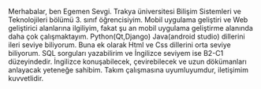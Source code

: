 
Merhabalar, ben Egemen Sevgi. Trakya üniversitesi Bilişim Sistemleri ve Teknolojileri bölümü 3. sınıf öğrencisiyim. Mobil uygulama geliştiri ve Web geliştirici alanlarına
ilgiliyim, fakat şu an mobil uygulama geliştirme alanında daha çok çalışmaktayım. Python(Qt,Django) Java(android studio) dillerini ileri seviye biliyorum. Buna ek olarak
Html ve Css dillerini orta seviye biliyorum. SQL sorguları yazabilirim ve İngilizce seviyem ise B2-C1 düzeyindedir. İngilizce konuşabilecek, çevirebilecek ve uzun dökümanları anlayacak yeteneğe sahibim. Takım çalışmasına uyumluyumdur, iletişimim kuvvetlidir.



<!---
Egemendokkodo/Egemendokkodo is a ✨ special ✨ repository because its `README.md` (this file) appears on your GitHub profile.
You can click the Preview link to take a look at your changes.
--->
